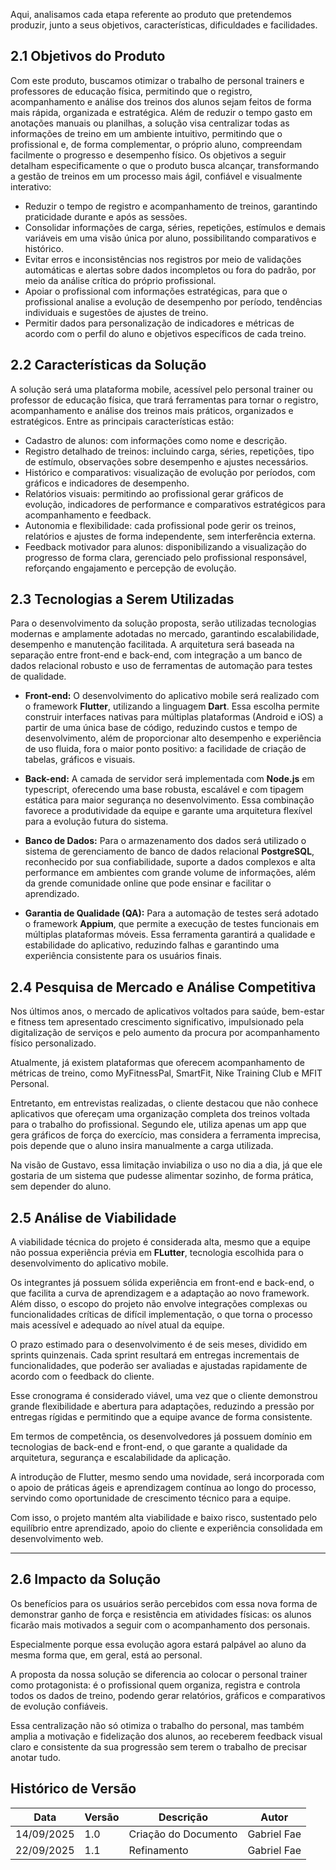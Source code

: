 Aqui, analisamos cada etapa referente ao produto que pretendemos produzir, junto a seus objetivos, características, dificuldades e facilidades.

## 2.1 Objetivos do Produto

Com este produto, buscamos otimizar o trabalho de personal trainers e professores de educação física, permitindo que o registro, acompanhamento e análise dos treinos dos alunos sejam feitos de forma mais rápida, organizada e estratégica. Além de reduzir o tempo gasto em anotações manuais ou planilhas, a solução visa centralizar todas as informações de treino em um ambiente intuitivo, permitindo que o profissional e, de forma complementar, o próprio aluno, compreendam facilmente o progresso e desempenho físico.
Os objetivos a seguir detalham especificamente o que o produto busca alcançar, transformando a gestão de treinos em um processo mais ágil, confiável e visualmente interativo:

- Reduzir o tempo de registro e acompanhamento de treinos, garantindo praticidade durante e após as sessões.
- Consolidar informações de carga, séries, repetições, estímulos e demais variáveis em uma visão única por aluno, possibilitando comparativos e histórico.
- Evitar erros e inconsistências nos registros por meio de validações automáticas e alertas sobre dados incompletos ou fora do padrão, por meio da análise crítica do próprio profissional.
- Apoiar o profissional com informações estratégicas, para que o profissional analise a evolução de desempenho por período, tendências individuais e sugestões de ajustes de treino.
- Permitir dados para personalização de indicadores e métricas de acordo com o perfil do aluno e objetivos específicos de cada treino.


## 2.2 Características da Solução

A solução será uma plataforma mobile, acessível pelo personal trainer ou professor de educação física, que trará ferramentas para tornar o registro, acompanhamento e análise dos treinos mais práticos, organizados e estratégicos.
Entre as principais características estão:

- Cadastro de alunos: com informações como nome e descrição.
- Registro detalhado de treinos: incluindo carga, séries, repetições, tipo de estímulo, observações sobre desempenho e ajustes necessários.
- Histórico e comparativos: visualização de evolução por períodos, com gráficos e indicadores de desempenho.
- Relatórios visuais: permitindo ao profissional gerar gráficos de evolução, indicadores de performance e comparativos estratégicos para acompanhamento e feedback.
- Autonomia e flexibilidade: cada profissional pode gerir os treinos, relatórios e ajustes de forma independente, sem interferência externa.
- Feedback motivador para alunos: disponibilizando a visualização do progresso de forma clara, gerenciado pelo profissional responsável, reforçando engajamento e percepção de evolução.



## 2.3 Tecnologias a Serem Utilizadas

Para o desenvolvimento da solução proposta, serão utilizadas tecnologias modernas e amplamente adotadas no mercado, garantindo escalabilidade, desempenho e manutenção facilitada. A arquitetura será baseada na separação entre front-end e back-end, com integração a um banco de dados relacional robusto e uso de ferramentas de automação para testes de qualidade.

- **Front-end:** O desenvolvimento do aplicativo mobile será realizado com o framework **Flutter**, utilizando a linguagem **Dart**. Essa escolha permite construir interfaces nativas para múltiplas plataformas (Android e iOS) a partir de uma única base de código, reduzindo custos e tempo de desenvolvimento, além de proporcionar alto desempenho e experiência de uso fluida, fora o maior ponto positivo: a facilidade de criação de tabelas, gráficos e visuais.

- **Back-end:** A camada de servidor será implementada com **Node.js** em typescript, oferecendo uma base robusta, escalável e com tipagem estática para maior segurança no desenvolvimento. Essa combinação favorece a produtividade da equipe e garante uma arquitetura flexível para a evolução futura do sistema.

- **Banco de Dados:** Para o armazenamento dos dados será utilizado o sistema de gerenciamento de banco de dados relacional **PostgreSQL**, reconhecido por sua confiabilidade, suporte a dados complexos e alta performance em ambientes com grande volume de informações, além da grende comunidade online que pode ensinar e facilitar o aprendizado.

- **Garantia de Qualidade (QA):** Para a automação de testes será adotado o framework **Appium**, que permite a execução de testes funcionais em múltiplas plataformas móveis. Essa ferramenta garantirá a qualidade e estabilidade do aplicativo, reduzindo falhas e garantindo uma experiência consistente para os usuários finais.


## 2.4 Pesquisa de Mercado e Análise Competitiva

Nos últimos anos, o mercado de aplicativos voltados para saúde, bem-estar e fitness tem apresentado crescimento significativo, impulsionado pela digitalização de serviços e pelo aumento da procura por acompanhamento físico personalizado. 

Atualmente, já existem plataformas que oferecem acompanhamento de métricas de treino, como MyFitnessPal, SmartFit, Nike Training Club e MFIT Personal.

Entretanto, em entrevistas realizadas, o cliente destacou que não conhece aplicativos que ofereçam uma organização completa dos treinos voltada para o trabalho do profissional. Segundo ele, utiliza apenas um app que gera gráficos de força do exercício, mas considera a ferramenta imprecisa, pois depende que o aluno insira manualmente a carga utilizada. 

Na visão de Gustavo, essa limitação inviabiliza o uso no dia a dia, já que ele gostaria de um sistema que pudesse alimentar sozinho, de forma prática, sem depender do aluno.

## 2.5 Análise de Viabilidade

A viabilidade técnica do projeto é considerada alta, mesmo que a equipe não possua experiência prévia em **FLutter**, tecnologia escolhida para o desenvolvimento do aplicativo mobile. 

Os integrantes já possuem sólida experiência em front-end e back-end, o que facilita a curva de aprendizagem e a adaptação ao novo framework. Além disso, o escopo do projeto não envolve integrações complexas ou funcionalidades críticas de difícil implementação, o que torna o processo mais acessível e adequado ao nível atual da equipe.

O prazo estimado para o desenvolvimento é de seis meses, dividido em sprints quinzenais. Cada sprint resultará em entregas incrementais de funcionalidades, que poderão ser avaliadas e ajustadas rapidamente de acordo com o feedback do cliente. 

Esse cronograma é considerado viável, uma vez que o cliente demonstrou grande flexibilidade e abertura para adaptações, reduzindo a pressão por entregas rígidas e permitindo que a equipe avance de forma consistente.

Em termos de competência, os desenvolvedores já possuem domínio em tecnologias de back-end e front-end, o que garante a qualidade da arquitetura, segurança e escalabilidade da aplicação. 

A introdução de Flutter, mesmo sendo uma novidade, será incorporada com o apoio de práticas ágeis e aprendizagem contínua ao longo do processo, servindo como oportunidade de crescimento técnico para a equipe. 

Com isso, o projeto mantém alta viabilidade e baixo risco, sustentado pelo equilíbrio entre aprendizado, apoio do cliente e experiência consolidada em desenvolvimento web.

---

## 2.6 Impacto da Solução

Os benefícios para os usuários serão percebidos com essa nova forma de demonstrar ganho de força e resistência em atividades físicas: os alunos ficarão mais motivados a seguir com o acompanhamento dos personais. 

Especialmente porque essa evolução agora estará palpável ao aluno da mesma forma que, em geral, está ao personal.

A proposta da nossa solução se diferencia ao colocar o personal trainer como protagonista: é o profissional quem organiza, registra e controla todos os dados de treino, podendo gerar relatórios, gráficos e comparativos de evolução confiáveis. 

Essa centralização não só otimiza o trabalho do personal, mas também amplia a motivação e fidelização dos alunos, ao receberem feedback visual claro e consistente da sua progressão sem terem o trabalho de precisar anotar tudo.

## Histórico de Versão

| Data     | Versão | Descrição             | Autor              |
| -------- | ------ | --------------------- | ------------------ |
| 14/09/2025 | 1.0    | Criação do Documento  | Gabriel Fae    |
| 22/09/2025 | 1.1 | Refinamento | Gabriel Fae | 

